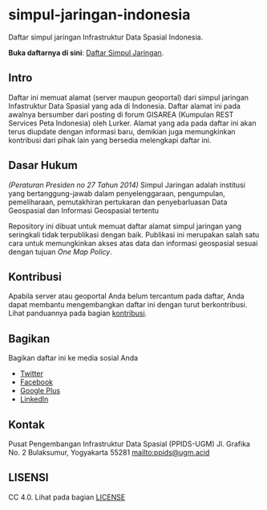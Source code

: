 # simpul-jaringan-indonesia
Daftar simpul jaringan Infrastruktur Data Spasial Indonesia.

**Buka daftarnya di sini**: [Daftar Simpul Jaringan](/daftar-simpul-jaringan.md).

## Intro
Daftar ini memuat alamat (server maupun geoportal) dari simpul jaringan Infastruktur Data Spasial yang ada di Indonesia. Daftar alamat ini pada awalnya bersumber dari posting di forum GISAREA (Kumpulan REST Services Peta Indonesia) oleh Lurker. Alamat yang ada pada daftar ini akan terus diupdate dengan informasi baru, demikian juga memungkinkan kontribusi dari pihak lain yang bersedia melengkapi daftar ini.

## Dasar Hukum
*(Peraturan Presiden no 27 Tahun 2014)* Simpul Jaringan adalah institusi yang bertanggung-jawab dalam penyelenggaraan, pengumpulan, pemeliharaan, pemutakhiran pertukaran dan penyebarluasan Data Geospasial dan Informasi Geospasial tertentu

Repository ini dibuat untuk memuat daftar alamat simpul jaringan yang seringkali tidak terpublikasi dengan baik. Publikasi ini merupakan salah satu cara untuk memungkinkan akses atas data dan informasi geospasial sesuai dengan tujuan *One Map Policy*.

## Kontribusi
Apabila server atau geoportal Anda belum tercantum pada daftar, Anda dapat membantu mengembangkan daftar ini dengan turut berkontribusi. Lihat panduannya pada bagian [kontribusi](/CONTRIBUTING.md).

## Bagikan 
Bagikan daftar ini ke media sosial Anda
+ [Twitter](http://twitter.com/home?status=https://github.com/ppids-ugm/simpul-jaringan-indonesia/%0ADaftar%20Simpul%20Jaringan%20Indonesia)
+ [Facebook](http://www.facebook.com/sharer/sharer.php?s=100&p[url]=https://github.com/ppids-ugm/simpul-jaringan-indonesia/&p[images][0]=&p[title]=Daftar%20Simpul%20Jaringan%20Indonesia&p[summary]=)
+ [Google Plus](https://plus.google.com/share?url=https://github.com/ppids-ugm/simpul-jaringan-indonesia/)
+ [LinkedIn](http://www.linkedin.com/shareArticle?mini=true&url=https://github.com/ppids-ugm/simpul-jaringan-indonesia/&title=Daftar%20Simpul%20Jaringan%20Indonesia&summary=&source=)

## Kontak
Pusat Pengembangan Infrastruktur Data Spasial (PPIDS-UGM)
Jl. Grafika No. 2 Bulaksumur, Yogyakarta 55281
<mailto:ppids@ugm.acid>

## LISENSI
CC 4.0. Lihat pada bagian [LICENSE](/LICENSE.md)

